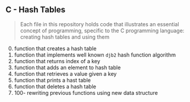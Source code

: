 ## C - Hash Tables
> Each file in this repository holds code that illustrates an essential concept of programming,
> specific to the C programming language: creating hash tables and using them

0. function that creates a hash table
1. function that implements well known ```djb2``` hash function algorithm
2. function that returns index of a key
3. function that adds an element to hash table
4. function that retrieves a value given a key
5. function that prints a hast table
6. function that deletes a hash table
100. 100- rewriting previous functions using new data structure
